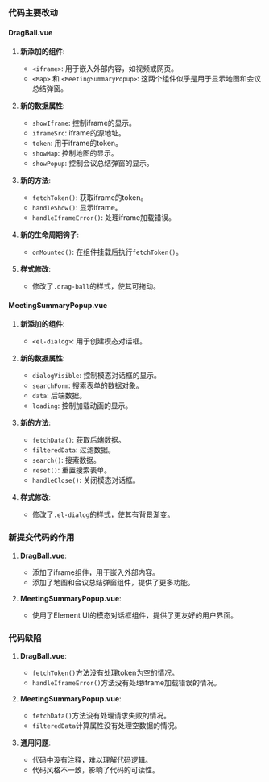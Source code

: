 ### 代码主要改动

#### DragBall.vue
1. **新添加的组件**:
   - `<iframe>`: 用于嵌入外部内容，如视频或网页。
   - `<Map>` 和 `<MeetingSummaryPopup>`: 这两个组件似乎是用于显示地图和会议总结弹窗。

2. **新的数据属性**:
   - `showIframe`: 控制iframe的显示。
   - `iframeSrc`: iframe的源地址。
   - `token`: 用于iframe的token。
   - `showMap`: 控制地图的显示。
   - `showPopup`: 控制会议总结弹窗的显示。

3. **新的方法**:
   - `fetchToken()`: 获取iframe的token。
   - `handleShow()`: 显示iframe。
   - `handleIframeError()`: 处理iframe加载错误。

4. **新的生命周期钩子**:
   - `onMounted()`: 在组件挂载后执行`fetchToken()`。

5. **样式修改**:
   - 修改了`.drag-ball`的样式，使其可拖动。

#### MeetingSummaryPopup.vue
1. **新添加的组件**:
   - `<el-dialog>`: 用于创建模态对话框。

2. **新的数据属性**:
   - `dialogVisible`: 控制模态对话框的显示。
   - `searchForm`: 搜索表单的数据对象。
   - `data`: 后端数据。
   - `loading`: 控制加载动画的显示。

3. **新的方法**:
   - `fetchData()`: 获取后端数据。
   - `filteredData`: 过滤数据。
   - `search()`: 搜索数据。
   - `reset()`: 重置搜索表单。
   - `handleClose()`: 关闭模态对话框。

4. **样式修改**:
   - 修改了`.el-dialog`的样式，使其有背景渐变。

### 新提交代码的作用

1. **DragBall.vue**:
   - 添加了iframe组件，用于嵌入外部内容。
   - 添加了地图和会议总结弹窗组件，提供了更多功能。

2. **MeetingSummaryPopup.vue**:
   - 使用了Element UI的模态对话框组件，提供了更友好的用户界面。

### 代码缺陷

1. **DragBall.vue**:
   - `fetchToken()`方法没有处理token为空的情况。
   - `handleIframeError()`方法没有处理iframe加载错误的情况。

2. **MeetingSummaryPopup.vue**:
   - `fetchData()`方法没有处理请求失败的情况。
   - `filteredData`计算属性没有处理空数据的情况。

3. **通用问题**:
   - 代码中没有注释，难以理解代码逻辑。
   - 代码风格不一致，影响了代码的可读性。